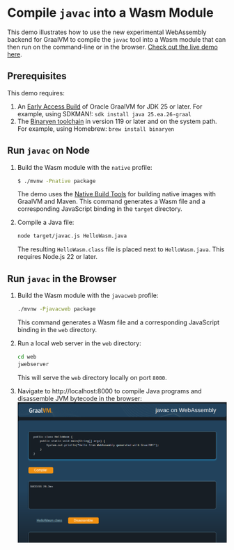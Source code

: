 # Compile `javac` into a Wasm Module

This demo illustrates how to use the new experimental WebAssembly backend for GraalVM to compile the `javac` tool into a Wasm module that can then run on the command-line or in the browser. [Check out the live demo here](https://graalvm.github.io/graalvm-demos/native-image/wasm-javac/).

## Prerequisites

This demo requires:

1. An [Early Access Build](https://github.com/graalvm/oracle-graalvm-ea-builds) of Oracle GraalVM for JDK 25 or later.
    For example, using SDKMAN!: `sdk install java 25.ea.26-graal`
2. The [Binaryen toolchain](https://github.com/WebAssembly/binaryen) in version 119 or later and on the system path.
    For example, using Homebrew: `brew install binaryen`

## Run `javac` on Node

1. Build the Wasm module with the `native` profile:
    ```bash
    $ ./mvnw -Pnative package
    ```
    The demo uses the [Native Build Tools](https://graalvm.github.io/native-build-tools/latest/index.html) for building native images with GraalVM and Maven.
    This command generates a Wasm file and a corresponding JavaScript binding in the `target` directory.

2. Compile a Java file:
    ```bash
    node target/javac.js HelloWasm.java
    ```
    The resulting `HelloWasm.class` file is placed next to `HelloWasm.java`.
    This requires Node.js 22 or later.

## Run `javac` in the Browser

1. Build the Wasm module with the `javacweb` profile:
    ```bash
    ./mvnw -Pjavacweb package
    ```
    This command generates a Wasm file and a corresponding JavaScript binding in the `web` directory.

2. Run a local web server in the `web` directory:
    ```bash
    cd web
    jwebserver
    ```
    This will serve the `web` directory locally on port `8000`.

3. Navigate to http://localhost:8000 to compile Java programs and disassemble JVM bytecode in the browser:
![](images/screenshot.png)
